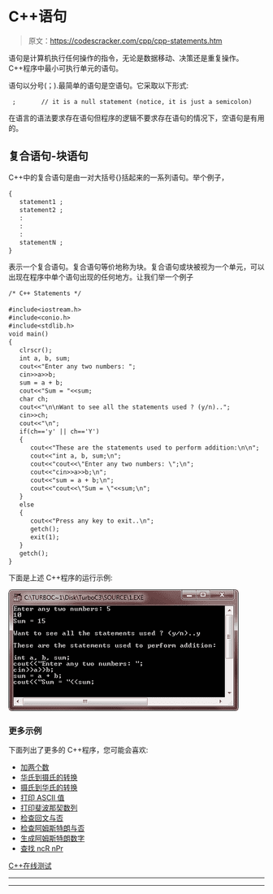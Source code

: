 # C++语句

> 原文：<https://codescracker.com/cpp/cpp-statements.htm>

语句是计算机执行任何操作的指令，无论是数据移动、决策还是重复操作。C++程序中最小可执行单元的语句。

语句以分号(；).最简单的语句是空语句。它采取以下形式:

```
 ;       // it is a null statement (notice, it is just a semicolon)
```

在语言的语法要求存在语句但程序的逻辑不要求存在语句的情况下，空语句是有用的。

## 复合语句-块语句

C++中的复合语句是由一对大括号{}括起来的一系列语句。举个例子，

```
{
   statement1 ;
   statement2 ;
   :
   :
   :
   statementN ;
}
```

表示一个复合语句。复合语句等价地称为块。复合语句或块被视为一个单元，可以出现在程序中单个语句出现的任何地方。让我们举一个例子

```
/* C++ Statements */

#include<iostream.h>
#include<conio.h>
#include<stdlib.h>
void main()
{
   clrscr();
   int a, b, sum;
   cout<<"Enter any two numbers: ";
   cin>>a>>b;
   sum = a + b;
   cout<<"Sum = "<<sum;
   char ch;
   cout<<"\n\nWant to see all the statements used ? (y/n)..";
   cin>>ch;
   cout<<"\n";
   if(ch=='y' || ch=='Y')
   {
      cout<<"These are the statements used to perform addition:\n\n";
      cout<<"int a, b, sum;\n";
      cout<<"cout<<\"Enter any two numbers: \";\n";
      cout<<"cin>>a>>b;\n";
      cout<<"sum = a + b;\n";
      cout<<"cout<<\"Sum = \"<<sum;\n";
   }
   else
   {
      cout<<"Press any key to exit..\n";
      getch();
      exit(1);
   }
   getch();
}
```

下面是上述 C++程序的运行示例:

![c++ statements](img/02e64132e6e00f453345156bcd0c1254.png)

### 更多示例

下面列出了更多的 C++程序，您可能会喜欢:

*   [加两个数](/cpp/program/cpp-program-add-two-numbers.htm)
*   [华氏到摄氏的转换](/cpp/program/cpp-program-convert-fahrenheit-to-centigrade.htm)
*   [摄氏到华氏的转换](/cpp/program/cpp-program-convert-centigrade-to-fahrenheit.htm)
*   [打印 ASCII 值](/cpp/program/cpp-program-print-ascii-values.htm)
*   [打印斐波那契数列](/cpp/program/cpp-program-print-fabonacci-series.htm)
*   [检查回文与否](/cpp/program/cpp-program-palindrome-number.htm)
*   [检查阿姆斯特朗与否](/cpp/program/cpp-program-find-armstrong-number.htm)
*   [生成阿姆斯特朗数字](/cpp/program/cpp-program-generate-armstrong-number.htm)
*   [查找 ncR nPr](/cpp/program/cpp-program-find-ncr-npr.htm)

[C++在线测试](/exam/showtest.php?subid=3)

* * *

* * *